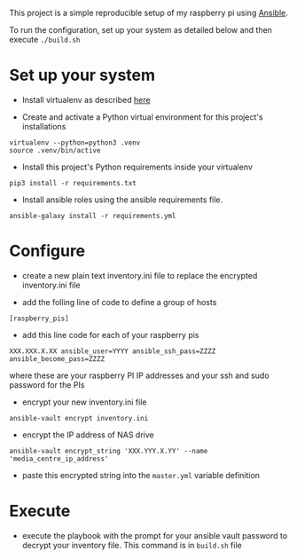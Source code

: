 This project is a simple reproducible setup of my raspberry pi using [Ansible](https://www.ansible.com/).

To run the configuration, set up your system as detailed below and then execute
```./build.sh```

# Set up your system
* Install virtualenv as described [here](https://virtualenv.pypa.io/en/latest/installation/)

* Create and activate a Python virtual environment for this project's installations
```
virtualenv --python=python3 .venv
source .venv/bin/active
```

* Install this project's Python requirements inside your virtualenv
```
pip3 install -r requirements.txt
```

* Install ansible roles using the ansible requirements file.
```
ansible-galaxy install -r requirements.yml
```

# Configure

* create a new plain text inventory.ini file to replace the encrypted inventory.ini file

* add the folling line of code to define a group of hosts
```
[raspberry_pis]
```

* add this line code for each of your raspberry pis
```
XXX.XXX.X.XX ansible_user=YYYY ansible_ssh_pass=ZZZZ ansible_become_pass=ZZZZ
```
where these are your raspberry PI IP addresses and your ssh and sudo password for the PIs

* encrypt your new inventory.ini file
```
ansible-vault encrypt inventory.ini
```

* encrypt the IP address of NAS drive
```
ansible-vault encrypt_string 'XXX.YYY.X.YY' --name 'media_centre_ip_address'
```

* paste this encrypted string into the ```master.yml``` variable definition

# Execute

* execute the playbook with the prompt for your ansible vault password to decrypt your inventory file. This command is in ```build.sh``` file
